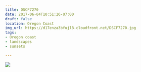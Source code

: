 ```yaml
---
title: DSCF7270
date: 2017-06-04T10:51:26-07:00
draft: false
location: Oregon Coast
img_url: https://d17enza3bfujl8.cloudfront.net/DSCF7270.jpg
tags:
- Oregon coast
- landscapes
- sunsets

---
```


![](https://d17enza3bfujl8.cloudfront.net/DSCF7270.jpg)

